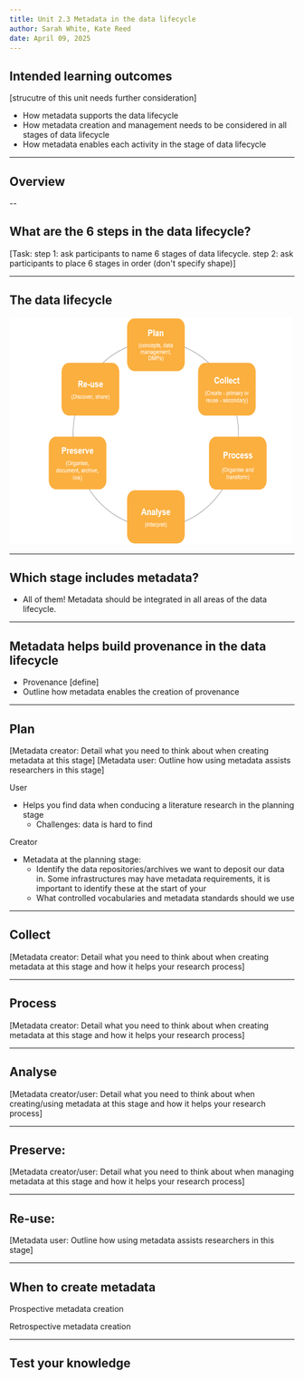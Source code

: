 ```yaml
---
title: Unit 2.3 Metadata in the data lifecycle
author: Sarah White, Kate Reed
date: April 09, 2025
---
```


## Intended learning outcomes

[strucutre of this unit needs further consideration]

- How metadata supports the data lifecycle
- How metadata creation and management needs to be considered in all stages of data lifecycle
- How metadata enables each activity in the stage of data lifecycle
---

## Overview


--

## What are the 6 steps in the data lifecycle?

[Task: step 1: ask participants to name 6 stages of data lifecycle.
       step 2: ask participants to place 6 stages in order (don't specify shape)]

---

## The data lifecycle

<img src="img/data-lifecycle.png" alt="Alt Text" width="500" height="400">

---

## Which stage includes metadata?

- All of them! Metadata should be integrated in all areas of the data lifecycle.

---

## Metadata helps build provenance in the data lifecycle

- Provenance [define]
- Outline how metadata enables the creation of provenance

---

## Plan

[Metadata creator: Detail what you need to think about when creating metadata at this stage]
[Metadata user: Outline how using metadata assists researchers in this stage]

User
- Helps you find data when conducing a literature research in the planning stage
  - Challenges: data is hard to find

 Creator
- Metadata at the planning stage:
  - Identify the data repositories/archives we want to deposit our data in. Some infrastructures may have metadata requirements, it is important to identify these at the start of your
  - What controlled vocabularies and metadata standards should we use
  

---

## Collect

[Metadata creator: Detail what you need to think about when creating metadata at this stage and how it helps your research process]

---

## Process

[Metadata creator: Detail what you need to think about when creating metadata at this stage and how it helps your research process]

---

## Analyse

[Metadata creator/user: Detail what you need to think about when creating/using metadata at this stage and how it helps your research process]

---

## Preserve:
[Metadata creator/user: Detail what you need to think about when managing metadata at this stage and how it helps your research process]

---

## Re-use:
[Metadata user: Outline how using metadata assists researchers in this stage]
 
---

## When to create metadata

Prospective metadata creation

Retrospective metadata creation

---

## Test your knowledge

